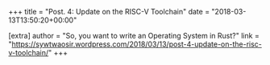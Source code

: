 +++
title = "Post. 4: Update on the RISC-V Toolchain"
date = "2018-03-13T13:50:20+00:00"

[extra]
author = "So, you want to write an Operating System in Rust?"
link = "https://sywtwaosir.wordpress.com/2018/03/13/post-4-update-on-the-risc-v-toolchain/"
+++
